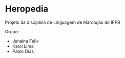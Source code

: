 # Heropedia
Projeto da disciplina de Linguagem de Marcação do IFPB  

Grupo:
- Janaina Felix
- Karol Lima
- Pablo Dias
